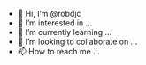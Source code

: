 - 👋 Hi, I’m @robdjc
- 👀 I’m interested in ...
- 🌱 I’m currently learning ...
- 💞️ I’m looking to collaborate on ...
- 📫 How to reach me ...

<!---
robdjc/robdjc is a ✨ special ✨ repository because its `README.md` (this file) appears on your GitHub profile.
You can click the Preview link to take a look at your changes.
--->
